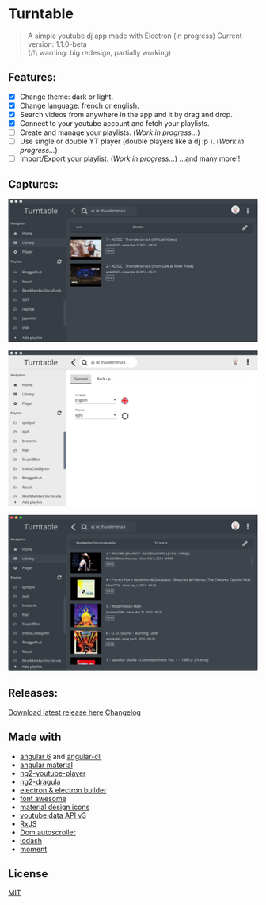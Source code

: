 # Turntable

> A simple youtube dj app made with Electron (in progress)
> Current version: 1.1.0-beta  
> (/!\ warning: big redesign, partially working)

## Features:
- [x] Change theme: dark or light.
- [x] Change language: french or english.
- [x] Search videos from anywhere in the app and it by drag and drop.
- [x] Connect to your youtube account and fetch your playlists.
- [ ] Create and manage your playlists. (*Work in progress...*)
- [ ] Use single or double YT player (double players like a dj :p ). (*Work in progress...*)
- [ ] Import/Export your playlist. (*Work in progress...*)
...and many more!!

## Captures:
![Capture 1](/captures/v1/cap1.png)

![Capture 2](/captures/v1/cap2.png)

![Capture 3](/captures/v1/cap3.png)

## Releases:

[Download latest release here](https://github.com/radiium/turntable/releases/tag/v1.1.0-beta)
[Changelog](/CHANGELOG.md)

## Made with

- [angular 6](https://angular.io/) and [angular-cli](https://github.com/angular/angular-cli)
- [angular material](https://material.angular.io/)
- [ng2-youtube-player](https://github.com/orizens/ng2-youtube-player)
- [ng2-dragula](https://github.com/valor-software/ng2-dragula)
- [electron & electron builder](https://electron.atom.io/)
- [font awesome](http://fontawesome.io/)
- [material design icons](https://materialdesignicons.com/)
- [youtube data API v3](https://developers.google.com/youtube/v3/)
- [RxJS](http://reactivex.io/rxjs/)
- [Dom autoscroller](https://github.com/hollowdoor/dom_autoscroller)
- [lodash](https://lodash.com/)
- [moment](https://momentjs.com/)

## License

[MIT](LICENCE.md)
